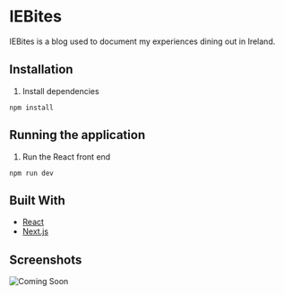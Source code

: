 # IEBites

IEBites is a blog used to document my experiences dining out in Ireland.

## Installation

1. Install dependencies

```
npm install
```

## Running the application

1. Run the React front end

```
npm run dev
```

## Built With

- [React](https://reactjs.org/)
- [Next.js](https://nextjs.org/)

## Screenshots

![Coming Soon](https://upload.wikimedia.org/wikipedia/commons/8/80/Comingsoon.png "Coming Soon")
